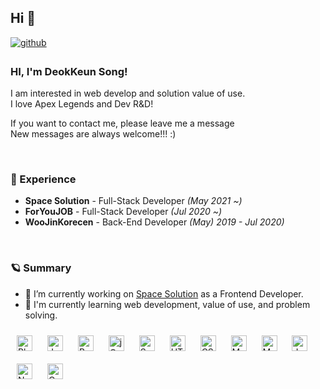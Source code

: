 ## Hi 👋   

<a href="https://github.com/htans" target="_blank">
<img src=https://img.shields.io/badge/github-%2324292e.svg?&style=for-the-badge&logo=github&logoColor=white alt=github style="margin-bottom: 5px;" />
</a>  
 
### HI, I'm DeokKeun Song!

I am interested in web develop and solution value of use. <br/>
I love Apex Legends and Dev R&D! 

If you want to contact me, please leave me a message<br>
New messages are always welcome!!! :) 

<br/>

### 👞 Experience
- **Space Solution** - Full-Stack Developer *(May 2021 ~)*
- **ForYouJOB** - Full-Stack Developer *(Jul 2020 ~)*
- **WooJinKorecen** - Back-End Developer *(May) 2019 - Jul 2020)*

<br/>  

### 🪐 Summary 

- 📝 I’m currently working on [Space Solution](https://www.spacesolution.kr/) as a Frontend Developer.
- 🌱 I'm currently learning web development, value of use, and problem solving.
<!-- - 🔥 I'm developing [ForYouJOB](http://foryoujob.co.kr/) --> 

<div sttyle='float:right'>
  <img style="margin: 10px" src="https://profilinator.rishav.dev/skills-assets/photoshop-plain.svg" alt="Photoshop" height="25" />  
  <img style="margin: 10px" src="https://profilinator.rishav.dev/skills-assets/javascript-original.svg" alt="JavaScript" height="25" />  
  <img style="margin: 10px" src="https://profilinator.rishav.dev/skills-assets/bootstrap-plain.svg" alt="Bootstrap" height="25" />  
  <img style="margin: 10px" src="https://profilinator.rishav.dev/skills-assets/jquery.png" alt="jQuery" height="25" />  
  <img style="margin: 10px" src="https://profilinator.rishav.dev/skills-assets/springio-icon.svg" alt="Spring" height="25" />  
  <img style="margin: 10px" src="https://profilinator.rishav.dev/skills-assets/html5-original-wordmark.svg" alt="HTML5" height="25" />  
  <img style="margin: 10px" src="https://profilinator.rishav.dev/skills-assets/css3-original-wordmark.svg" alt="CSS3" height="25" />  
  <img style="margin: 10px" src="https://profilinator.rishav.dev/skills-assets/mariadb.png" alt="Maria DB" height="25" />    
  <img style="margin: 10px" src="https://profilinator.rishav.dev/skills-assets/mysql-original-wordmark.svg" alt="MySQL" height="25" />  
  <img style="margin: 10px" src="https://profilinator.rishav.dev/skills-assets/java-original-wordmark.svg" alt="Java" height="25" />  
  <img style="margin: 10px" src="https://profilinator.rishav.dev/skills-assets/nodejs-original-wordmark.svg" alt="Node.js" height="25" />  
  <img style="margin: 10px" src="https://profilinator.rishav.dev/skills-assets/oracle-original.svg" alt="Oracle" height="25" />  
</div>

<br/>   
 
 
<!-- 
## Github Stats  
<table><tr><td valign="top" width="50%">

</td><td valign="top" width="50%">

</td></tr></table>  
-->


<!--
**htans/htans** is a ✨ _special_ ✨ repository because its `README.md` (this file) appears on your GitHub profile.

Here are some ideas to get you started:

- 🔭 I’m currently working on ...
- 🌱 I’m currently learning ...
- 👯 I’m looking to collaborate on ...
- 🤔 I’m looking for help with ...
- 💬 Ask me about ...
- 📫 How to reach me: ...
- 😄 Pronouns: ...
- ⚡ Fun fact: ...
-->
